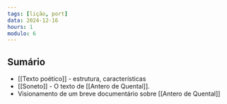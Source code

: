```yaml
---
tags: [lição, port]
data: 2024-12-16
hours: 1
modulo: 6
---
```


## Sumário
 - [[Texto poético]] - estrutura, características
 - [[Soneto]] - O texto de [[Antero de Quental]].
 - Visionamento de um breve documentário sobre [[Antero de Quental]]